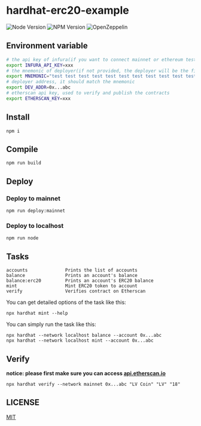 # hardhat-erc20-example

![Node Version](https://img.shields.io/badge/node-%e2%89%a5v12.0.0-blue)
![NPM Version](https://img.shields.io/badge/npm-%E2%89%A5v6.0.0-blue)
![OpenZeppelin](https://img.shields.io/badge/OpenZeppelin-3.2.0-blue)

## Environment variable

```sh
# the api key of infura(if you want to connect mainnet or ethereum testnet, you must provide this key).
export INFURA_API_KEY=xxx
# the mnemonic of deployer(if not provided, the deployer will be the first account of the default accouts).
export MNEMONIC="test test test test test test test test test test test junk"
# deployer address, it should match the mnemonic
export DEV_ADDR=0x...abc
# etherscan api key, used to verify and publish the contracts
export ETHERSCAN_KEY=xxx
```

## Install

```
npm i
```

## Compile

```
npm run build
```

## Deploy

### Deploy to mainnet

```
npm run deploy:mainnet
```

### Deploy to localhost

```
npm run node
```

## Tasks

```
accounts              Prints the list of accounts
balance               Prints an account's balance
balance:erc20         Prints an account's ERC20 balance
mint                  Mint ERC20 token to account
verify                Verifies contract on Etherscan
```

You can get detailed options of the task like this:

```
npx hardhat mint --help
```

You can simply run the task like this:

```
npx hardhat --network localhost balance --account 0x...abc
npx hardhat --network localhost mint --account 0x...abc
```

## Verify

**notice: please first make sure you can access [api.etherscan.io](https://api.etherscan.io)**

```
npx hardhat verify --network mainnet 0x...abc "LV Coin" "LV" "18"
```

## LICENSE

[MIT](https://opensource.org/licenses/MIT)
